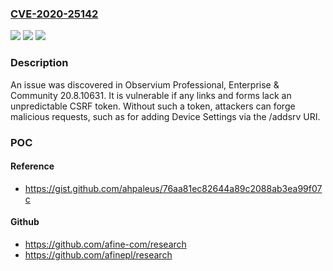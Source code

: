 ### [CVE-2020-25142](https://cve.mitre.org/cgi-bin/cvename.cgi?name=CVE-2020-25142)
![](https://img.shields.io/static/v1?label=Product&message=n%2Fa&color=blue)
![](https://img.shields.io/static/v1?label=Version&message=n%2Fa&color=blue)
![](https://img.shields.io/static/v1?label=Vulnerability&message=n%2Fa&color=brighgreen)

### Description

An issue was discovered in Observium Professional, Enterprise & Community 20.8.10631. It is vulnerable if any links and forms lack an unpredictable CSRF token. Without such a token, attackers can forge malicious requests, such as for adding Device Settings via the /addsrv URI.

### POC

#### Reference
- https://gist.github.com/ahpaleus/76aa81ec82644a89c2088ab3ea99f07c

#### Github
- https://github.com/afine-com/research
- https://github.com/afinepl/research

